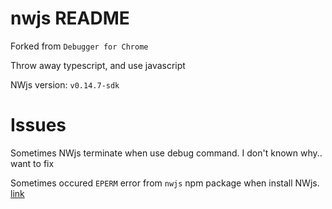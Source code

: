 # nwjs README

Forked from `Debugger for Chrome`

Throw away typescript, and use javascript

NWjs version: `v0.14.7-sdk`

# Issues

Sometimes NWjs terminate when use debug command. I don't known why..  want to fix

Sometimes occured `EPERM` error from `nwjs` npm package when install NWjs. [link](https://github.com/egoist/nwjs/issues/16)
